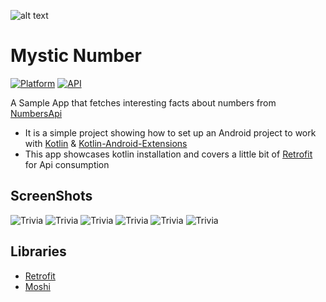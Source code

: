 ![alt text](https://i.imgur.com/RdyF1ow.png "Logo Title Text 1")
# Mystic Number  
[![Platform](https://img.shields.io/badge/platform-android-green.svg)](http://developer.android.com/index.html) [![API](https://img.shields.io/badge/API-16%2B-brightgreen.svg?style=flat)](https://android-arsenal.com/api?level=7)


A Sample App that fetches interesting facts about numbers from [NumbersApi](http://numbersapi.com/#42)

* It is a simple project showing how to set up an Android project to work with [Kotlin](https://kotlinlang.org/docs/tutorials/kotlin-android.html) & [Kotlin-Android-Extensions](https://kotlinlang.org/docs/tutorials/android-plugin.html)
* This app showcases kotlin installation and covers a little bit of [Retrofit](http://square.github.io/retrofit/) for Api consumption
## ScreenShots
![Trivia](https://i.imgur.com/iyihupU.jpg)
![Trivia](https://i.imgur.com/1m5cDs4.jpg)
![Trivia](https://i.imgur.com/DMGt8AU.jpg)
![Trivia](https://i.imgur.com/oMEpmqZ.jpg)
![Trivia](https://i.imgur.com/LLnIstK.jpg)
![Trivia](https://i.imgur.com/BcwClJF.jpg)
## Libraries
* [Retrofit](https://github.com/square/retrofit)
* [Moshi](https://github.com/square/moshi)

